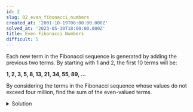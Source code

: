 ```yaml
---
id: 2
slug: 02_even_fibonacci_numbers
created_at: '2001-10-19T06:00:00.000Z'
solved_at: '2023-05-30T18:00:00.000Z'
title: Even Fibonacci Numbers
difficult: 5
---
```


<p>Each new term in the Fibonacci sequence is generated by adding the previous two terms. By starting with 1 and 2, the first 10 terms will be:
</p>

<p>
  <strong>1, 2, 3, 5, 8, 13, 21, 34, 55, 89, ...</strong>
</p>

<p>By considering the terms in the Fibonacci sequence whose values do not exceed four million, find the sum of the even-valued terms.</p>

<details>
  <summary>Solution</summary>

  ```
    limit = 4000000

    x = 1
    y = 1
    z = 0
    result = 0

    while z < limit:

        z = x + y
        if(z % 2 == 0):
            result = result + z

        x = y
        y = z

    print(result)
  ```
</details>
